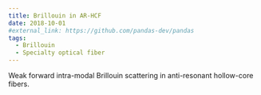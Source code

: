 ```yaml
---
title: Brillouin in AR-HCF
date: 2018-10-01
#external_link: https://github.com/pandas-dev/pandas
tags:
  - Brillouin
  - Specialty optical fiber
---
```


Weak forward intra-modal Brillouin scattering in anti-resonant hollow-core fibers.

<!--more-->

